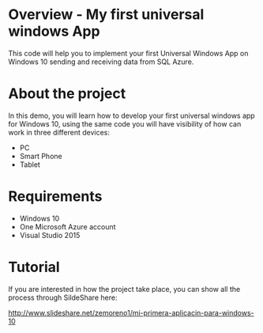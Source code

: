 # Overview - My first universal windows App
This code will help you to implement your first Universal Windows App on Windows 10 sending and receiving data from SQL Azure.

# About the project
In this demo, you will learn how to develop your first universal windows app for Windows 10, using the same code you will have visibility of how can work in three different devices:
- PC
- Smart Phone
- Tablet

# Requirements

- Windows 10
- One Microsoft Azure account
- Visual Studio 2015

# Tutorial

If you are interested in how the project take place, you can show all the process through SildeShare here:


http://www.slideshare.net/zemoreno1/mi-primera-aplicacin-para-windows-10
